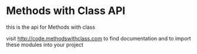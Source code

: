 # Methods with Class API


this is the api for Methods with class

visit http://code.methodswithclass.com to find documentation and to import these modules into your project

